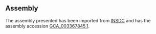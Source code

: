 
Assembly
--------

The assembly presented has been imported from 
[INSDC](http://www.insdc.org) and has the assembly accession
[GCA\_003367845.1](http://www.ebi.ac.uk/ena/data/view/GCA_003367845.1).

